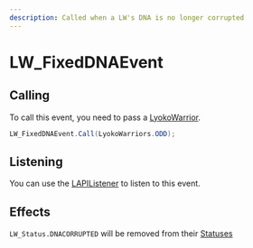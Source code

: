 ```yaml
---
description: Called when a LW's DNA is no longer corrupted
---
```


# LW\_FixedDNAEvent

## Calling&#x20;

To call this event, you need to pass a [LyokoWarrior](../../virtualentities/lyokowarrior/).

```csharp
LW_FixedDNAEvent.Call(LyokoWarriors.ODD);
```

## Listening

You can use the [LAPIListener](../lapilistener.md) to listen to this event.

## Effects

`LW_Status.DNACORRUPTED` will be removed from their [Statuses ](../../virtualentities/lyokowarrior/lw\_status.md)
